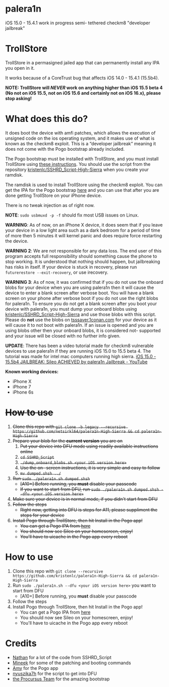 # palera1n
iOS 15.0 - 15.4.1 work in progress semi- tethered checkm8 "developer jailbreak"

# TrollStore

TrollStore in a permasigned jailed app that can permanently install any IPA you open in it.

It works because of a CoreTrust bug that affects iOS 14.0 - 15.4.1 (15.5b4).

**NOTE: TrollStore will _NEVER_ work on anything higher than iOS 15.5 beta 4 (No not on iOS 15.5, not on iOS 15.6 and certainly not on iOS 16.x), please stop asking!**

# What does this do?
It does boot the device with amfi patches, which allows the execution of unsigned code on the ios operating system, and it makes use of what is known as the checkm8 exploit. This is a “developer jailbreak“ meaning it does not come with the Pogo bootstrap already included.

The Pogo bootstrap must be installed with TrollStore, and you must install TrollStore using [these instructions](https://github.com/opa334/TrollStore/blob/73ab06dcb4addc3c6b4069c70c3ec667ed5d9677/install_with_sshrd.md). You should use the script from the repository [kristenlc/SSHRD_Script-High-Sierra](https://github.com/netsirkl64/SSHRD_Script-High-Sierra) when you create your ramdisk.

The ramdisk is used to install TrollStore using the checkm8 exploit. You can get the IPA for the Pogo bootstrap [here](https://nightly.link/elihwyma/Pogo/workflows/build/main/Pogo.zip) and you can use that after you are done getting TrollStore on your iPhone device.

There is no tweak injection as of right now.

**NOTE**: `sudo usbmuxd -p -f` should fix most USB issues on Linux.

<!-- **WARNING**: As of now, this is pretty unstable (atleast just on A11). On my A11 device, it has the deep sleep bug while booted with palera1n, and will kernel panic, or just not wake up until force rebooted, about a minute after being in sleep mode. Patching AMFI also seems to log you out of iCloud? -->

**WARNING**: As of now, on an iPhone X device, it does seem that if you leave your device in a low light area such as a dark bedroom for a period of time of more then 5 minutes it will kernel panic and does require force restarting the device.

**WARNING 2**: We are not responsible for any data loss. The end user of this program accepts full responsibility should something cause the phone to stop working. It is understood that nothing should happen, but jailbreaking has risks in itself. If your device is stuck in recovery, please run `futurerestore --exit-recovery`, or use irecovery.

**WARNING 3**: As of now, it was confirmed that if you do not use the onboard blobs for your device when you are using palera1n then it will cause the device to enter a blank screen after verbose boot. You will have a blank screen on your phone after verbose boot if you do not use the right blobs for palera1n. To ensure you do not get a blank screen after you boot your device with palera1n, you must dump your onboard blobs using [kristenlc/SSHRD_Script-High-Sierra](https://github.com/netsirkl64/SSHRD_Script-High-Sierra) and use those blobs with this script. Please do **not** use the blobs on [tsssaver.1conan.com](https://tsssaver.1conan.com/v2/) for your device as it will cause it to not boot with palera1n. If an issue is opened and you are using blobs other then your onboard blobs, it is considered not- supported and your issue will be closed with no further info given.

**UPDATE**: There has been a video tutorial made for checkm8 vulnerable devices to use palera1n if they are running iOS 15.0 to 15.5 beta 4. The tutorial was made for intel mac computers running high sierra. [iOS 15.0 - 15.5b4 JAILBREAK: Sileo ACHIEVED by palera1n Jailbreak - YouTube](https://www.youtube.com/watch?v=fdyHjS1WqKg)

**Known working devices:**
- iPhone X
- iPhone 7
- iPhone 6s

<del>

# How to use
1. Clone this repo with `git clone -b legacy --recursive https://github.com/netsirkl64/palera1n-High-Sierra && cd palera1n-High-Sierra`
2. Prepare your blob for the **current version** you are on
    1. Put your device into DFU mode using readily available instructions online
    2. `cd SSHRD_Script`
    3. `./dump_onboard_blobs.sh <your iOS version here>`
    4. Use the on- screen instructions, it is very simple and easy to follow
    5. `mv dumped.shsh ../`
3. Run `sudo ./palera1n.sh dumped.shsh`
    - \[A10+\] Before running, you **must** disable your passcode
    - If you want to start from DFU, run `sudo ./palera1n.sh dumped.shsh --dfu <your iOS version here>`
4. Make sure your device is in normal mode, if you didn't start from DFU
5. Follow the steps
    - Right now, getting into DFU is steps for A11, please suppliment the steps for your device
6. Install Pogo through TrollStore, then hit Install in the Pogo app!
    - You can get a Pogo IPA from [here](https://nightly.link/elihwyma/Pogo/workflows/build/main/Pogo.zip)
    - You should now see Sileo on your homescreen, enjoy!
    - You'll have to uicache in the Pogo app every reboot
</del>
    
# How to use
1. Clone this repo with `git clone --recursive https://github.com/kristenlc/palera1n-High-Sierra && cd palera1n-High-Sierra`
2. Run `sudo ./palera1n.sh --dfu <your iOS version here>` you want to start from DFU
    - \[A10+\] Before running, you **must** disable your passcode
3. Follow the steps
4. Install Pogo through TrollStore, then hit Install in the Pogo app!
    - You can get a Pogo IPA from [here](https://nightly.link/elihwyma/Pogo/workflows/build/main/Pogo.zip)
    - You should now see Sileo on your homescreen, enjoy!
    - You'll have to uicache in the Pogo app every reboot

# Credits
- [Nathan](https://github.com/verygenericname) for a lot of the code from SSHRD_Script
- [Mineek](https://github.com/mineek) for some of the patching and booting commands
- [Amy](https://github.com/elihwyma) for the Pogo app
- [nyuszika7h](https://github.com/nyuszika7h) for the script to get into DFU
- [the Procursus Team](https://github.com/ProcursusTeam) for the amazing bootstrap
